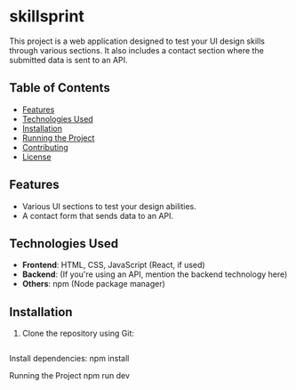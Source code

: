 # skillsprint

This project is a web application designed to test your UI design skills through various sections. It also includes a contact section where the submitted data is sent to an API.

## Table of Contents
- [Features](#features)
- [Technologies Used](#technologies-used)
- [Installation](#installation)
- [Running the Project](#running-the-project)
- [Contributing](#contributing)
- [License](#license)

## Features

- Various UI sections to test your design abilities.
- A contact form that sends data to an API.

## Technologies Used

- **Frontend**: HTML, CSS, JavaScript (React, if used)
- **Backend**: (If you're using an API, mention the backend technology here)
- **Others**: npm (Node package manager)

## Installation

1. Clone the repository using Git:
   ```bash
Install dependencies:
npm install

Running the Project
npm run dev



